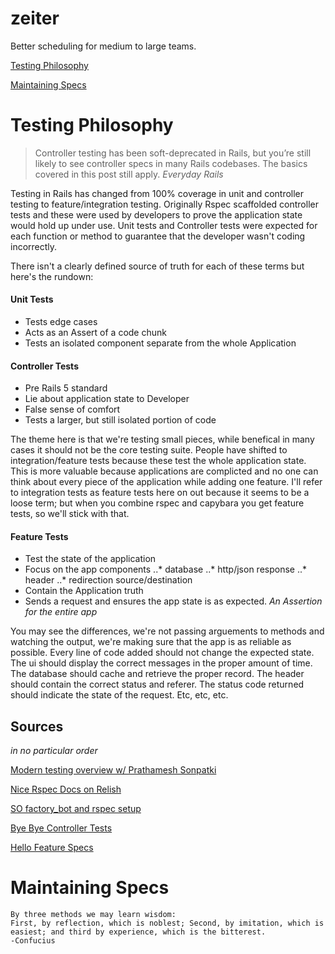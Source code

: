 # zeiter
Better scheduling for medium to large teams.

[Testing Philosophy](#testing-philosophy)

[Maintaining Specs](#maintaining-specs)

# Testing Philosophy
>Controller testing has been soft-deprecated in Rails, but you’re still likely to see controller specs in many Rails codebases. The basics covered in this post still apply.
*Everyday Rails*

Testing in Rails has changed from 100% coverage in unit and controller testing to feature/integration testing.  Originally Rspec scaffolded controller tests and these were used by developers to prove the application state would hold up under use.  Unit tests and Controller tests were expected for each function or method to guarantee that the developer wasn't coding incorrectly.

There isn't a clearly defined source of truth for each of these terms but here's the rundown:
#### Unit Tests
* Tests edge cases
* Acts as an Assert of a code chunk
* Tests an isolated component separate from the whole Application

#### Controller Tests
* Pre Rails 5 standard
* Lie about application state to Developer
* False sense of comfort
* Tests a larger, but still isolated portion of code

The theme here is that we're testing small pieces, while benefical in many cases it should not be the core testing suite.  People have shifted to integration/feature tests because these test the whole application state.  This is more valuable because applications are complicted and no one can think about every piece of the application while adding one feature.  I'll refer to integration tests as feature tests here on out because it seems to be a loose term; but when you combine rspec and capybara you get feature tests, so we'll stick with that.

#### Feature Tests
* Test the state of the application
* Focus on the app components
..* database
..* http/json response
..* header
..* redirection source/destination
* Contain the Application truth
* Sends a request and ensures the app state is as expected. *An Assertion for the entire app*

You may see the differences, we're not passing arguements to methods and watching the output, we're making sure that the app is as reliable as possible.  Every line of code added should not change the expected state.  The ui should display the correct messages in the proper amount of time.  The database should cache and retrieve the proper record.  The header should contain the correct status and referer.  The status code returned should indicate the state of the request.  Etc, etc, etc.

## Sources
*in no particular order*

[Modern testing overview w/ Prathamesh Sonpatki](https://youtu.be/WAznFdX1O4g)

[Nice Rspec Docs on Relish](https://relishapp.com/rspec/rspec-rails/v/3-7/docs)

[SO factory_bot and rspec setup](https://stackoverflow.com/questions/10925116/got-error-cant-be-blank-rails-test)

[Bye Bye Controller Tests](https://everydayrails.com/2012/04/07/testing-series-rspec-controllers.html)

[Hello Feature Specs](https://everydayrails.com/2016/09/05/replace-rspec-controller-tests.html)

# Maintaining Specs
```
By three methods we may learn wisdom: 
First, by reflection, which is noblest; Second, by imitation, which is easiest; and third by experience, which is the bitterest. 
-Confucius
```
